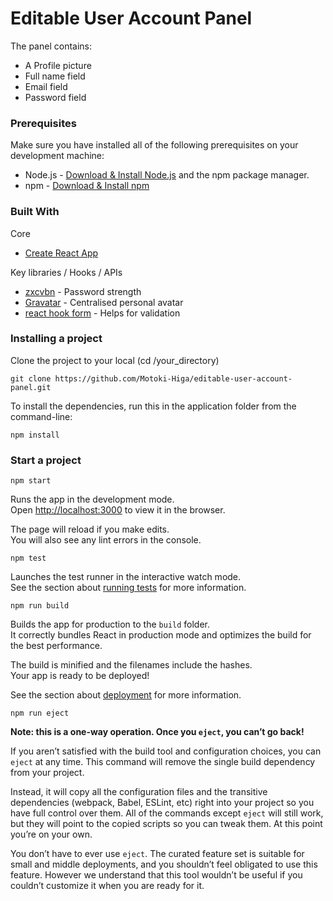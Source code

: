 # Editable User Account Panel

The panel contains:

- A Profile picture
- Full name field
- Email field
- Password field

### Prerequisites

Make sure you have installed all of the following prerequisites on your development machine:

- Node.js - [Download & Install Node.js](https://nodejs.org/en/download/) and the npm package manager.
- npm - [Download & Install npm](https://www.npmjs.com/get-npm)

### Built With

Core

- [Create React App](https://github.com/facebook/create-react-app)

Key libraries / Hooks / APIs

- [zxcvbn](https://github.com/dropbox/zxcvbn) - Password strength
- [Gravatar](https://en.gravatar.com/) - Centralised personal avatar
- [react hook form](https://react-hook-form.com/form-builder) - Helps for validation

### Installing a project

Clone the project to your local (cd /your_directory)

```
git clone https://github.com/Motoki-Higa/editable-user-account-panel.git
```

To install the dependencies, run this in the application folder from the command-line:

```
npm install
```

### Start a project

```
npm start
```

Runs the app in the development mode.<br />
Open [http://localhost:3000](http://localhost:3000) to view it in the browser.

The page will reload if you make edits.<br />
You will also see any lint errors in the console.

```
npm test
```

Launches the test runner in the interactive watch mode.<br />
See the section about [running tests](https://facebook.github.io/create-react-app/docs/running-tests) for more information.

```
npm run build
```

Builds the app for production to the `build` folder.<br />
It correctly bundles React in production mode and optimizes the build for the best performance.

The build is minified and the filenames include the hashes.<br />
Your app is ready to be deployed!

See the section about [deployment](https://facebook.github.io/create-react-app/docs/deployment) for more information.

```
npm run eject
```

**Note: this is a one-way operation. Once you `eject`, you can’t go back!**

If you aren’t satisfied with the build tool and configuration choices, you can `eject` at any time. This command will remove the single build dependency from your project.

Instead, it will copy all the configuration files and the transitive dependencies (webpack, Babel, ESLint, etc) right into your project so you have full control over them. All of the commands except `eject` will still work, but they will point to the copied scripts so you can tweak them. At this point you’re on your own.

You don’t have to ever use `eject`. The curated feature set is suitable for small and middle deployments, and you shouldn’t feel obligated to use this feature. However we understand that this tool wouldn’t be useful if you couldn’t customize it when you are ready for it.